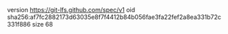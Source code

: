 version https://git-lfs.github.com/spec/v1
oid sha256:af7fc2882173d63035e8f7f4412b84b056fae3fa22fef2a8ea331b72c331f886
size 68
